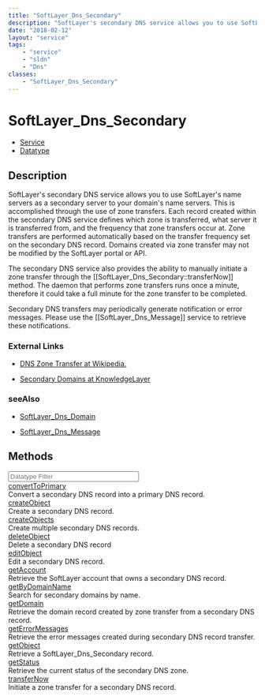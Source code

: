 ```yaml
---
title: "SoftLayer_Dns_Secondary"
description: "SoftLayer's secondary DNS service allows you to use SoftLayer's name servers as a secondary server to your domain's name... "
date: "2018-02-12"
layout: "service"
tags:
    - "service"
    - "sldn"
    - "Dns"
classes:
    - "SoftLayer_Dns_Secondary"
---
```

# SoftLayer_Dns_Secondary
<div id='service-datatype'>
    <ul id='sldn-reference-tabs'>
    <li id='service'> <a href='/reference/services/SoftLayer_Dns_Secondary' >Service</a></li>    <li id='datatype'> <a href='/reference/datatypes/SoftLayer_Dns_Secondary' >Datatype</a></li>
    </ul>
</div>

## Description
SoftLayer's secondary DNS service allows you to use SoftLayer's name servers as a secondary server to your domain's name servers. This is accomplished through the use of zone transfers. Each record created within the secondary DNS service defines which zone is transferred, what server it is transferred from, and the frequency that zone transfers occur at. Zone transfers are performed automatically based on the transfer frequency set on the secondary DNS record. Domains created via zone transfer may not be modified by the SoftLayer portal or API. 

The secondary DNS service also provides the ability to manually initiate a zone transfer through the [[SoftLayer_Dns_Secondary::transferNow]] method. The daemon that performs zone transfers runs once a minute, therefore it could take a full minute for the zone transfer to be completed. 

Secondary DNS transfers may periodically generate notification or error messages. Please use the [[SoftLayer_Dns_Message]] service to retrieve these notifications. 

### External Links


* [DNS Zone Transfer at Wikipedia.](http://en.wikipedia.org/wiki/DNS_zone_transfer)


* [Secondary Domains at KnowledgeLayer](http://knowledgelayer.softlayer.com/questions/478)




### seeAlso

* [SoftLayer_Dns_Domain](/reference/services/SoftLayer_Dns_Domain )


* [SoftLayer_Dns_Message](/reference/datatypes/SoftLayer_Dns_Message )


        
<div id="properties" class="content">
    <h2>Methods</h2>
    <div class="view-filters">
        <div class="clearfix">
            <div class="search-input-box">
                <input placeholder="Datatype Filter" onkeyup="titleSearch(inputId='edit-combine', divId='method-div', elementClass='method-row')" 
                    type="text" id="edit-combine" value="" size="30" maxlength="128" class="form-text">
            </div>
        </div>
    </div>
    <div id="method-div">
            <div class="method-row">
                        <span class='view-field-title'><a href='/reference/services/SoftLayer_Dns_Secondary/convertToPrimary'> convertToPrimary</a> </span>
            <div class='views-field-body'>Convert a secondary DNS record into a primary DNS record.</div>
        </div>
            <div class="method-row">
                        <span class='view-field-title'><a href='/reference/services/SoftLayer_Dns_Secondary/createObject'> createObject</a> </span>
            <div class='views-field-body'>Create a secondary DNS record.</div>
        </div>
            <div class="method-row">
                        <span class='view-field-title'><a href='/reference/services/SoftLayer_Dns_Secondary/createObjects'> createObjects</a> </span>
            <div class='views-field-body'>Create multiple secondary DNS records.</div>
        </div>
            <div class="method-row">
                        <span class='view-field-title'><a href='/reference/services/SoftLayer_Dns_Secondary/deleteObject'> deleteObject</a> </span>
            <div class='views-field-body'>Delete a secondary DNS record</div>
        </div>
            <div class="method-row">
                        <span class='view-field-title'><a href='/reference/services/SoftLayer_Dns_Secondary/editObject'> editObject</a> </span>
            <div class='views-field-body'>Edit a secondary DNS record.</div>
        </div>
            <div class="method-row">
                        <span class='view-field-title'><a href='/reference/services/SoftLayer_Dns_Secondary/getAccount'> getAccount</a> </span>
            <div class='views-field-body'>Retrieve the SoftLayer account that owns a secondary DNS record.</div>
        </div>
            <div class="method-row">
                        <span class='view-field-title'><a href='/reference/services/SoftLayer_Dns_Secondary/getByDomainName'> getByDomainName</a> </span>
            <div class='views-field-body'>Search for secondary domains by name.</div>
        </div>
            <div class="method-row">
                        <span class='view-field-title'><a href='/reference/services/SoftLayer_Dns_Secondary/getDomain'> getDomain</a> </span>
            <div class='views-field-body'>Retrieve the domain record created by zone transfer from a secondary DNS record.</div>
        </div>
            <div class="method-row">
                        <span class='view-field-title'><a href='/reference/services/SoftLayer_Dns_Secondary/getErrorMessages'> getErrorMessages</a> </span>
            <div class='views-field-body'>Retrieve the error messages created during secondary DNS record transfer.</div>
        </div>
            <div class="method-row">
                        <span class='view-field-title'><a href='/reference/services/SoftLayer_Dns_Secondary/getObject'> getObject</a> </span>
            <div class='views-field-body'>Retrieve a SoftLayer_Dns_Secondary record.</div>
        </div>
            <div class="method-row">
                        <span class='view-field-title'><a href='/reference/services/SoftLayer_Dns_Secondary/getStatus'> getStatus</a> </span>
            <div class='views-field-body'>Retrieve the current status of the secondary DNS zone.</div>
        </div>
            <div class="method-row">
                        <span class='view-field-title'><a href='/reference/services/SoftLayer_Dns_Secondary/transferNow'> transferNow</a> </span>
            <div class='views-field-body'>Initiate a zone transfer for a secondary DNS record.</div>
        </div>
        </div>
</div>

